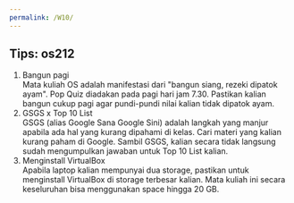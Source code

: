 ```yaml
---
permalink: /W10/
---
```


## Tips: os212

1. Bangun pagi<br>Mata kuliah OS adalah manifestasi dari "bangun siang, rezeki dipatok ayam". Pop Quiz diadakan pada pagi hari jam 7.30. Pastikan kalian bangun cukup pagi agar pundi-pundi nilai kalian tidak dipatok ayam.
2. GSGS x Top 10 List<br>GSGS (alias Google Sana Google Sini) adalah langkah yang manjur apabila ada hal yang kurang dipahami di kelas. Cari materi yang kalian kurang paham di Google. Sambil GSGS, kalian secara tidak langsung sudah mengumpulkan jawaban untuk Top 10 List kalian.
3. Menginstall VirtualBox<br>Apabila laptop kalian mempunyai dua storage, pastikan untuk menginstall VirtualBox di storage terbesar kalian. Mata kuliah ini secara keseluruhan bisa menggunakan space hingga 20 GB.
